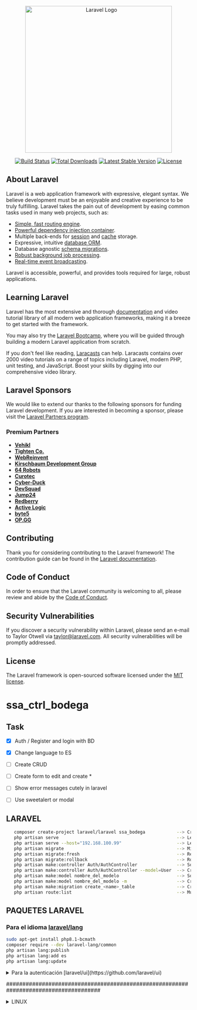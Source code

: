 <p align="center"><a href="https://laravel.com" target="_blank"><img src="https://raw.githubusercontent.com/laravel/art/master/logo-lockup/5%20SVG/2%20CMYK/1%20Full%20Color/laravel-logolockup-cmyk-red.svg" width="400" alt="Laravel Logo"></a></p>

<p align="center">
<a href="https://github.com/laravel/framework/actions"><img src="https://github.com/laravel/framework/workflows/tests/badge.svg" alt="Build Status"></a>
<a href="https://packagist.org/packages/laravel/framework"><img src="https://img.shields.io/packagist/dt/laravel/framework" alt="Total Downloads"></a>
<a href="https://packagist.org/packages/laravel/framework"><img src="https://img.shields.io/packagist/v/laravel/framework" alt="Latest Stable Version"></a>
<a href="https://packagist.org/packages/laravel/framework"><img src="https://img.shields.io/packagist/l/laravel/framework" alt="License"></a>
</p>

## About Laravel

Laravel is a web application framework with expressive, elegant syntax. We believe development must be an enjoyable and creative experience to be truly fulfilling. Laravel takes the pain out of development by easing common tasks used in many web projects, such as:

- [Simple, fast routing engine](https://laravel.com/docs/routing).
- [Powerful dependency injection container](https://laravel.com/docs/container).
- Multiple back-ends for [session](https://laravel.com/docs/session) and [cache](https://laravel.com/docs/cache) storage.
- Expressive, intuitive [database ORM](https://laravel.com/docs/eloquent).
- Database agnostic [schema migrations](https://laravel.com/docs/migrations).
- [Robust background job processing](https://laravel.com/docs/queues).
- [Real-time event broadcasting](https://laravel.com/docs/broadcasting).

Laravel is accessible, powerful, and provides tools required for large, robust applications.

## Learning Laravel

Laravel has the most extensive and thorough [documentation](https://laravel.com/docs) and video tutorial library of all modern web application frameworks, making it a breeze to get started with the framework.

You may also try the [Laravel Bootcamp](https://bootcamp.laravel.com), where you will be guided through building a modern Laravel application from scratch.

If you don't feel like reading, [Laracasts](https://laracasts.com) can help. Laracasts contains over 2000 video tutorials on a range of topics including Laravel, modern PHP, unit testing, and JavaScript. Boost your skills by digging into our comprehensive video library.

## Laravel Sponsors

We would like to extend our thanks to the following sponsors for funding Laravel development. If you are interested in becoming a sponsor, please visit the [Laravel Partners program](https://partners.laravel.com).

### Premium Partners

- **[Vehikl](https://vehikl.com/)**
- **[Tighten Co.](https://tighten.co)**
- **[WebReinvent](https://webreinvent.com/)**
- **[Kirschbaum Development Group](https://kirschbaumdevelopment.com)**
- **[64 Robots](https://64robots.com)**
- **[Curotec](https://www.curotec.com/services/technologies/laravel/)**
- **[Cyber-Duck](https://cyber-duck.co.uk)**
- **[DevSquad](https://devsquad.com/hire-laravel-developers)**
- **[Jump24](https://jump24.co.uk)**
- **[Redberry](https://redberry.international/laravel/)**
- **[Active Logic](https://activelogic.com)**
- **[byte5](https://byte5.de)**
- **[OP.GG](https://op.gg)**

## Contributing

Thank you for considering contributing to the Laravel framework! The contribution guide can be found in the [Laravel documentation](https://laravel.com/docs/contributions).

## Code of Conduct

In order to ensure that the Laravel community is welcoming to all, please review and abide by the [Code of Conduct](https://laravel.com/docs/contributions#code-of-conduct).

## Security Vulnerabilities

If you discover a security vulnerability within Laravel, please send an e-mail to Taylor Otwell via [taylor@laravel.com](mailto:taylor@laravel.com). All security vulnerabilities will be promptly addressed.

## License

The Laravel framework is open-sourced software licensed under the [MIT license](https://opensource.org/licenses/MIT).
# ssa_ctrl_bodega

## Task
- [x] Auth / Register and login with BD
- [x] Change language to ES
- [ ] Create CRUD
- [ ] Create form to edit and create *
- [ ] Show error messages cutely in laravel
- [ ] Use sweetalert or modal 


## LARAVEL

```bash
   composer create-project laravel/laravel ssa_bodega            --> Crear proyecto desde cero
   php artisan serve                                             --> Levantar pagina en localhost
   php artisan serve --host="192.168.100.99"                     --> Levantar pagina en una ip indicada
   php artisan migrate                                           --> Migrar BD (debe estar creada la BD)
   php artisan migrate:fresh                                     --> Refrescar BD
   php artisan migrate:rollback                                  --> Rollback de una migracion
   php artisan make:controller Auth/AuthController               --> Solo crea el controller
   php artisan make:controller Auth/AuthController --model=User  --> Crea el controller con uno modelo que ya existe
   php artisan make:model nombre_del_modelo                      --> Solo crea el modelo
   php artisan make:model nombre_del_modelo -m                   --> Crea el modelo mas hace la mogracion
   php artisan make:migration create_<name>_table                --> Crea migracion de una tabla de BD
   php artisan route:list                                        --> Muestra las rutas que estan creadas
```

## PAQUETES LARAVEL
### Para el idioma [laravel/lang](https://laravel-lang.com/installation.html)

```bash
sudo apt-get install php8.1-bcmath
composer require --dev laravel-lang/common
php artisan lang:publish
php artisan lang:add es
php artisan lang:update
```
<details>
<summary>Para la autenticación [laravel/ui](https://github.com/laravel/ui)</summary>

```bash
composer require laravel/ui                                   --> Para requerir el uso del modulo ui
php artisan ui bootstrap --auth                               --> Aplicar modulo
```
</details>

#####################################################################################

<details>

<summary>LINUX</summary>

Comandos linux

```bash
   timedatectl list-timezones
   timedatectl set-timezone America/Santiago
   lsb_release -a
```

</details>